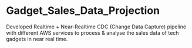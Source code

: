 # Gadget_Sales_Data_Projection
Developed Realtime + Near-Realtime CDC (Change Data Capture) pipeline with different AWS services to process &amp; analyse the sales data of tech gadgets in near real time.
